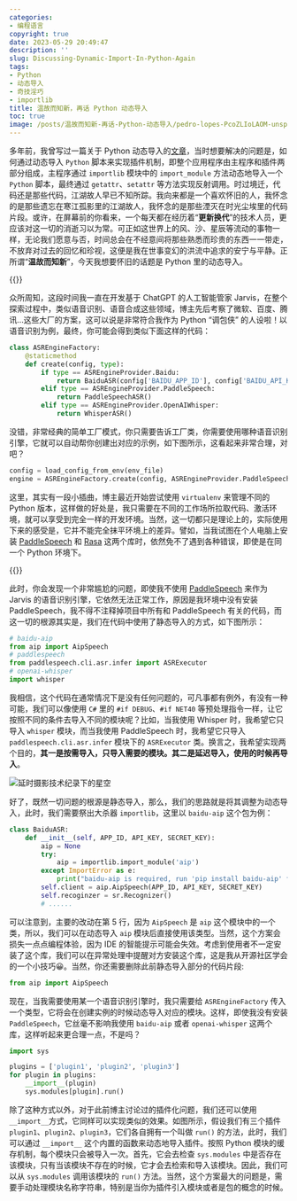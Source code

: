 ```yaml
---
categories:
- 编程语言
copyright: true
date: 2023-05-29 20:49:47
description: ''
slug: Discussing-Dynamic-Import-In-Python-Again
tags:
- Python
- 动态导入
- 奇技淫巧
- importlib
title: 温故而知新，再话 Python 动态导入
toc: true
image: /posts/温故而知新-再话-Python-动态导入/pedro-lopes-PcoZLIoLAOM-unsplash.jpg
---
```

多年前，我曾写过一篇关于 Python 动态导入的[文章](/posts/1960676615/)，当时想要解决的问题是，如何通过动态导入 `Python` 脚本来实现插件机制，即整个应用程序由主程序和插件两部分组成，主程序通过 `importlib` 模块中的 `import_module` 方法动态地导入一个 `Python` 脚本，最终通过 `getattr`、`setattr` 等方法实现反射调用。时过境迁，代码还是那些代码，江湖故人早已不知所踪。我向来都是一个喜欢怀旧的人，我怀念的是那些遗忘在寒江孤影里的江湖故人，我怀念的是那些湮灭在时光尘埃里的代码片段。或许，在屏幕前的你看来，一个每天都在经历着“**更新换代**”的技术人员，更应该对这一切的消逝习以为常。可正如这世界上的风、沙、星辰等流动的事物一样，无论我们愿意与否，时间总会在不经意间将那些熟悉而珍贵的东西一一带走，不放弃对过去的回忆和珍视，这便是我在世事变幻的洪流中追求的安宁与平静。正所谓“**温故而知新**”，今天我想要怀旧的话题是 Python 里的动态导入。

{{<meting server="netease" type="song" id="34200623">}}

众所周知，这段时间我一直在开发基于 ChatGPT 的人工智能管家 Jarvis，在整个探索过程中，类似语音识别、语音合成这些领域，博主先后考察了微软、百度、腾讯...这些大厂的方案，这可以说是非常符合我作为 Python “调包侠” 的人设啦！以语音识别为例，最终，你可能会得到类似下面这样的代码：

```python
class ASREngineFactory:
    @staticmethod
    def create(config, type):
        if type == ASREngineProvider.Baidu:
            return BaiduASR(config['BAIDU_APP_ID'], config['BAIDU_API_KEY'], config['BAIDU_SECRET_KEY'])
        elif type == ASREngineProvider.PaddleSpeech:
            return PaddleSpeechASR()
        elif type == ASREngineProvider.OpenAIWhisper:
            return WhisperASR()
```

没错，非常经典的简单工厂模式，你只需要告诉工厂类，你需要使用哪种语音识别引擎，它就可以自动帮你创建出对应的示例，如下图所示，这看起来非常合理，对吧？

```python
config = load_config_from_env(env_file)
engine = ASREngineFactory.create(config, ASREngineProvider.PaddleSpeech)
```

这里，其实有一段小插曲，博主最近开始尝试使用 `virtualenv` 来管理不同的 Python 版本，这样做的好处是，我只需要在不同的工作场所拉取代码、激活环境，就可以享受到完全一样的开发环境。当然，这一切都只是理论上的，实际使用下来的感受是，它并不能完全抹平环境上的差异。譬如，当我试图在个人电脑上安装 [PaddleSpeech](https://github.com/PaddlePaddle/PaddleSpeech) 和 [Rasa](https://rasa.com/docs/rasa/) 这两个库时，依然免不了遇到各种错误，即使是在同一个 Python 环境下。

{{<douban type="book" id="10439392">}}

此时，你会发现一个非常尴尬的问题，即使我不使用 [PaddleSpeech](https://github.com/PaddlePaddle/PaddleSpeech) 来作为 Jarvis 的语音识别引擎，它依然无法正常工作，原因是我环境中没有安装 PaddleSpeech，我不得不注释掉项目中所有和 PaddleSpeech 有关的代码，而这一切的根源其实是，我们在代码中使用了静态导入的方式，如下图所示：

```python
# baidu-aip
from aip import AipSpeech
# paddlespeech
from paddlespeech.cli.asr.infer import ASRExecutor
# openai-whisper
import whisper
```
我相信，这个代码在通常情况下是没有任何问题的，可凡事都有例外，有没有一种可能，我们可以像使用 `C#` 里的 `#if DEBUG`、`#if NET40` 等预处理指令一样，让它按照不同的条件去导入不同的模块呢？比如，当我使用 Whisper 时，我希望它只导入 `whisper` 模块，而当我使用 PaddleSpeech 时，我希望它只导入 `paddlespeech.cli.asr.infer` 模块下的 `ASRExecutor` 类。换言之，我希望实现两个目的，**其一是按需导入，只导入需要的模块。其二是延迟导入，使用的时候再导入**。

![延时摄影技术纪录下的星空](/posts/温故而知新-再话-Python-动态导入/street-7090791_1280.jpg)

好了，既然一切问题的根源是静态导入，那么，我们的思路就是将其调整为动态导入，此时，我们需要祭出大杀器 `importlib`，这里以 `baidu-aip` 这个包为例：

```python
class BaiduASR:
    def __init__(self, APP_ID, API_KEY, SECRET_KEY):
        aip = None
        try:
            aip = importlib.import_module('aip')
        except ImportError as e:
            print("baidu-aip is required, run 'pip install baidu-aip' first")
        self.client = aip.AipSpeech(APP_ID, API_KEY, SECRET_KEY)
        self.recoginzer = sr.Recognizer()
        # ......
```

可以注意到，主要的改动在第 5 行，因为 `AipSpeech` 是 `aip` 这个模块中的一个类，所以，我们可以在动态导入 `aip` 模块后直接使用该类型。当然，这个方案会损失一点点编程体验，因为 IDE 的智能提示可能会失效。考虑到使用者不一定安装了这个库，我们可以在异常处理中提醒对方安装这个库，这是我从开源社区学会的一个小技巧😀。当然，你还需要删除此前静态导入部分的代码片段:

```python
from aip import AipSpeech
```

现在，当我需要使用某一个语音识别引擎时，我只需要给 `ASREngineFactory` 传入一个类型，它将会在创建实例的时候动态导入对应的模块。这样，即使我没有安装 `PaddleSpeech`，它丝毫不影响我使用 `baidu-aip` 或者 `openai-whisper` 这两个库，这样听起来更合理一点，不是吗？

```python
import sys

plugins = ['plugin1', 'plugin2', 'plugin3']
for plugin in plugins:
    __import__(plugin)
    sys.modules[plugin].run()

```
除了这种方式以外，对于此前博主讨论过的插件化问题，我们还可以使用 `__import__`方式，它同样可以实现类似的效果。如图所示，假设我们有三个插件 `plugin1`、`plugin2`、`plugin3`，它们各自拥有一个叫做 `run()` 的方法，此时，我们可以通过 `__import__` 这个内置的函数来动态地导入插件。按照 Python 模块的缓存机制，每个模块只会被导入一次。首先，它会去检查 `sys.modules` 中是否存在该模块，只有当该模块不存在的时候，它才会去检索和导入该模块。因此，我们可以从  `sys.modules` 调用该模块的  `run()` 方法。当然，这个方案最大的问题是，需要手动处理模块名称字符串，特别是当你为插件引入模块或者是包的概念的时候。